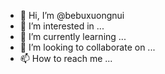 - 👋 Hi, I’m @bebuxuongnui
- 👀 I’m interested in ...
- 🌱 I’m currently learning ...
- 💞️ I’m looking to collaborate on ...
- 📫 How to reach me ...

<!---
bebuxuongnui/bebuxuongnui is a ✨ special ✨ repository because its `README.md` (this file) appears on your GitHub profile.
You can click the Preview link to take a look at your changes.
--->
